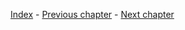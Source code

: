 [Index](https://github.com/GemstockCo/Gemstock-Mk2/wiki/Guidebook-index) - 
[Previous chapter](https://github.com/GemstockCo/Gemstock-Mk2/wiki/Assembly-4---Assembling-the-frame) - 
[Next chapter](https://github.com/GemstockCo/Gemstock-Mk2/wiki/Assembly-6---Assembling-the-effector-arms)

